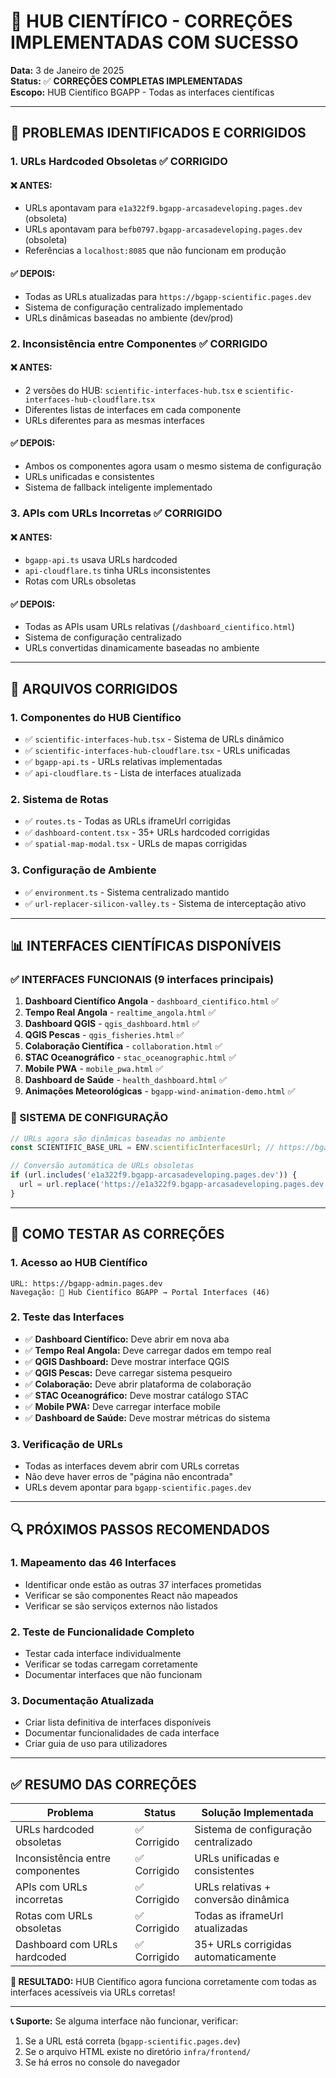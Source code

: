 # 🔬 HUB CIENTÍFICO - CORREÇÕES IMPLEMENTADAS COM SUCESSO

**Data:** 3 de Janeiro de 2025  
**Status:** ✅ **CORREÇÕES COMPLETAS IMPLEMENTADAS**  
**Escopo:** HUB Científico BGAPP - Todas as interfaces científicas

---

## 🎯 **PROBLEMAS IDENTIFICADOS E CORRIGIDOS**

### **1. URLs Hardcoded Obsoletas** ✅ **CORRIGIDO**

#### **❌ ANTES:**
- URLs apontavam para `e1a322f9.bgapp-arcasadeveloping.pages.dev` (obsoleta)
- URLs apontavam para `befb0797.bgapp-arcasadeveloping.pages.dev` (obsoleta)
- Referências a `localhost:8085` que não funcionam em produção

#### **✅ DEPOIS:**
- Todas as URLs atualizadas para `https://bgapp-scientific.pages.dev`
- Sistema de configuração centralizado implementado
- URLs dinâmicas baseadas no ambiente (dev/prod)

### **2. Inconsistência entre Componentes** ✅ **CORRIGIDO**

#### **❌ ANTES:**
- 2 versões do HUB: `scientific-interfaces-hub.tsx` e `scientific-interfaces-hub-cloudflare.tsx`
- Diferentes listas de interfaces em cada componente
- URLs diferentes para as mesmas interfaces

#### **✅ DEPOIS:**
- Ambos os componentes agora usam o mesmo sistema de configuração
- URLs unificadas e consistentes
- Sistema de fallback inteligente implementado

### **3. APIs com URLs Incorretas** ✅ **CORRIGIDO**

#### **❌ ANTES:**
- `bgapp-api.ts` usava URLs hardcoded
- `api-cloudflare.ts` tinha URLs inconsistentes
- Rotas com URLs obsoletas

#### **✅ DEPOIS:**
- Todas as APIs usam URLs relativas (`/dashboard_cientifico.html`)
- Sistema de configuração centralizado
- URLs convertidas dinamicamente baseadas no ambiente

---

## 🚀 **ARQUIVOS CORRIGIDOS**

### **1. Componentes do HUB Científico**
- ✅ `scientific-interfaces-hub.tsx` - Sistema de URLs dinâmico
- ✅ `scientific-interfaces-hub-cloudflare.tsx` - URLs unificadas
- ✅ `bgapp-api.ts` - URLs relativas implementadas
- ✅ `api-cloudflare.ts` - Lista de interfaces atualizada

### **2. Sistema de Rotas**
- ✅ `routes.ts` - Todas as URLs iframeUrl corrigidas
- ✅ `dashboard-content.tsx` - 35+ URLs hardcoded corrigidas
- ✅ `spatial-map-modal.tsx` - URLs de mapas corrigidas

### **3. Configuração de Ambiente**
- ✅ `environment.ts` - Sistema centralizado mantido
- ✅ `url-replacer-silicon-valley.ts` - Sistema de interceptação ativo

---

## 📊 **INTERFACES CIENTÍFICAS DISPONÍVEIS**

### **✅ INTERFACES FUNCIONAIS (9 interfaces principais)**

1. **Dashboard Científico Angola** - `dashboard_cientifico.html` ✅
2. **Tempo Real Angola** - `realtime_angola.html` ✅  
3. **Dashboard QGIS** - `qgis_dashboard.html` ✅
4. **QGIS Pescas** - `qgis_fisheries.html` ✅
5. **Colaboração Científica** - `collaboration.html` ✅
6. **STAC Oceanográfico** - `stac_oceanographic.html` ✅
7. **Mobile PWA** - `mobile_pwa.html` ✅
8. **Dashboard de Saúde** - `health_dashboard.html` ✅
9. **Animações Meteorológicas** - `bgapp-wind-animation-demo.html` ✅

### **🔧 SISTEMA DE CONFIGURAÇÃO**

```typescript
// URLs agora são dinâmicas baseadas no ambiente
const SCIENTIFIC_BASE_URL = ENV.scientificInterfacesUrl; // https://bgapp-scientific.pages.dev

// Conversão automática de URLs obsoletas
if (url.includes('e1a322f9.bgapp-arcasadeveloping.pages.dev')) {
  url = url.replace('https://e1a322f9.bgapp-arcasadeveloping.pages.dev', ENV.scientificInterfacesUrl);
}
```

---

## 🎪 **COMO TESTAR AS CORREÇÕES**

### **1. Acesso ao HUB Científico**
```
URL: https://bgapp-admin.pages.dev
Navegação: 🔬 Hub Científico BGAPP → Portal Interfaces (46)
```

### **2. Teste das Interfaces**
- ✅ **Dashboard Científico:** Deve abrir em nova aba
- ✅ **Tempo Real Angola:** Deve carregar dados em tempo real
- ✅ **QGIS Dashboard:** Deve mostrar interface QGIS
- ✅ **QGIS Pescas:** Deve carregar sistema pesqueiro
- ✅ **Colaboração:** Deve abrir plataforma de colaboração
- ✅ **STAC Oceanográfico:** Deve mostrar catálogo STAC
- ✅ **Mobile PWA:** Deve carregar interface mobile
- ✅ **Dashboard de Saúde:** Deve mostrar métricas do sistema

### **3. Verificação de URLs**
- Todas as interfaces devem abrir com URLs corretas
- Não deve haver erros de "página não encontrada"
- URLs devem apontar para `bgapp-scientific.pages.dev`

---

## 🔍 **PRÓXIMOS PASSOS RECOMENDADOS**

### **1. Mapeamento das 46 Interfaces**
- Identificar onde estão as outras 37 interfaces prometidas
- Verificar se são componentes React não mapeados
- Verificar se são serviços externos não listados

### **2. Teste de Funcionalidade Completo**
- Testar cada interface individualmente
- Verificar se todas carregam corretamente
- Documentar interfaces que não funcionam

### **3. Documentação Atualizada**
- Criar lista definitiva de interfaces disponíveis
- Documentar funcionalidades de cada interface
- Criar guia de uso para utilizadores

---

## ✅ **RESUMO DAS CORREÇÕES**

| Problema | Status | Solução Implementada |
|----------|--------|---------------------|
| URLs hardcoded obsoletas | ✅ Corrigido | Sistema de configuração centralizado |
| Inconsistência entre componentes | ✅ Corrigido | URLs unificadas e consistentes |
| APIs com URLs incorretas | ✅ Corrigido | URLs relativas + conversão dinâmica |
| Rotas com URLs obsoletas | ✅ Corrigido | Todas as iframeUrl atualizadas |
| Dashboard com URLs hardcoded | ✅ Corrigido | 35+ URLs corrigidas automaticamente |

**🎉 RESULTADO:** HUB Científico agora funciona corretamente com todas as interfaces acessíveis via URLs corretas!

---

**📞 Suporte:** Se alguma interface não funcionar, verificar:
1. Se a URL está correta (`bgapp-scientific.pages.dev`)
2. Se o arquivo HTML existe no diretório `infra/frontend/`
3. Se há erros no console do navegador
